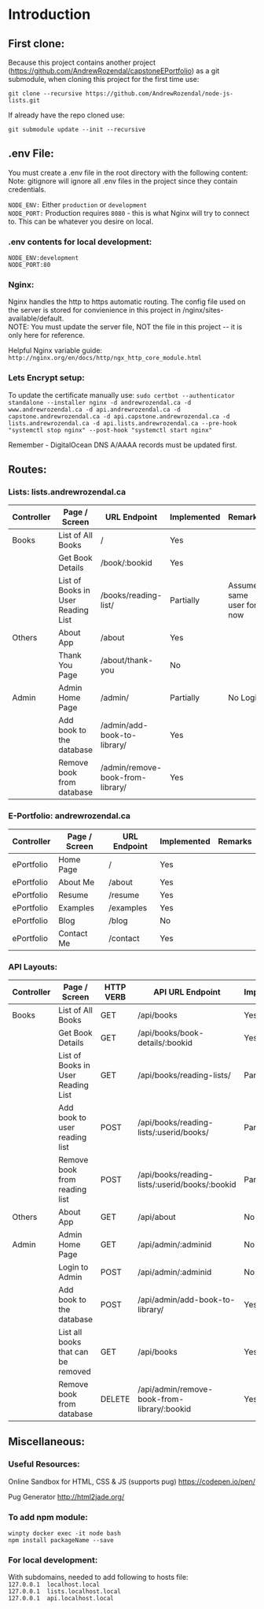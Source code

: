 Introduction
==============
## First clone:
Because this project contains another project (https://github.com/AndrewRozendal/capstoneEPortfolio) as a git submodule, when cloning this project for the first time
use:  

`git clone --recursive https://github.com/AndrewRozendal/node-js-lists.git`

If already have the repo cloned use:  

`git submodule update --init --recursive`

## .env File:
You must create a .env file in the root directory with the following content:
Note: gitignore will ignore all .env files in the project since they contain credentials.

`NODE_ENV:` Either `production` or `development`  
`NODE_PORT:` Production requires `8080` - this is what Nginx will try to connect to.  This can be whatever you desire on local.  

### .env contents for local development:
`NODE_ENV:development`  
`NODE_PORT:80`

### Nginx:
Nginx handles the http to https automatic routing.  The config file used on the server is stored for convienience in this project in /nginx/sites-available/default.  
NOTE: You must update the server file, NOT the file in this project -- it is only here for reference.

Helpful Nginx variable guide: `http://nginx.org/en/docs/http/ngx_http_core_module.html`

### Lets Encrypt setup:
To update the certificate manually use:
`sudo certbot --authenticator standalone --installer nginx -d andrewrozendal.ca -d www.andrewrozendal.ca -d api.andrewrozendal.ca -d capstone.andrewrozendal.ca -d api.capstone.andrewrozendal.ca -d lists.andrewrozendal.ca -d api.lists.andrewrozendal.ca --pre-hook "systemctl stop nginx" --post-hook "systemctl start nginx"`

Remember - DigitalOcean DNS A/AAAA records must be updated first.

## Routes:

### Lists: lists.andrewrozendal.ca

| Controller | Page / Screen                          | URL Endpoint                        | Implemented    | Remarks |
| ---------- |----------------------------------------|-------------------------------------| ---------------|---------|
| Books      |List of All Books                       |/                                    | Yes            |
|            |Get Book Details                        |/book/:bookid                        | Yes            |
|            |List of Books in User Reading List      |/books/reading-list/                 | Partially      | Assume same user for now
| Others     |About App                               |/about                               | Yes            |
|            |Thank You Page                          |/about/thank-you                     | No             |
| Admin      |Admin Home Page                         |/admin/                              | Partially      | No Login
|            |Add book to the database                |/admin/add-book-to-library/          | Yes            |
|            |Remove book from database               |/admin/remove-book-from-library/     | Yes            |

### E-Portfolio: andrewrozendal.ca

| Controller | Page / Screen                          | URL Endpoint                        | Implemented    | Remarks |
| ---------- |----------------------------------------|-------------------------------------| ---------------|---------|
| ePortfolio | Home Page | / | Yes | |
| ePortfolio | About Me | /about | Yes | |
| ePortfolio | Resume | /resume | Yes | |
| ePortfolio | Examples | /examples | Yes | |
| ePortfolio | Blog | /blog | No | |
| ePortfolio | Contact Me | /contact | Yes | |

### API Layouts:

| Controller | Page / Screen                          | HTTP VERB  | API URL Endpoint                               | Implemented   | Remarks |
| ---------- |----------------------------------------| -----------|------------------------------------------------| --------------|---------|
| Books      |List of All Books                       |GET         |/api/books                                      | Yes           |
|            |Get Book Details                        |GET         |/api/books/book-details/:bookid                 | Yes           |
|            |List of Books in User Reading List      |GET         |/api/books/reading-lists/                       | Partially     | Assume same user for now
|            |Add book to user reading list           |POST        |/api/books/reading-lists/:userid/books/         | Partially     | Assume same user for now
|            |Remove book from reading list           |POST        |/api/books/reading-lists/:userid/books/:bookid  | Partially     | Assume same user for now
| Others     |About App                               |GET         |/api/about                                      | No            |
| Admin      |Admin Home Page                         |GET         |/api/admin/:adminid                             | No            |
|            |Login to Admin                          |POST        |/api/admin/:adminid                             | No            |
|            |Add book to the database                |POST        |/api/admin/add-book-to-library/                 | Yes           |
|            |List all books that can be removed      |GET         |/api/books                                      | Yes           |
|            |Remove book from database               |DELETE      |/api/admin/remove-book-from-library/:bookid     | Yes           |

## Miscellaneous:

### Useful Resources:

Online Sandbox for HTML, CSS & JS (supports pug)
https://codepen.io/pen/

Pug Generator
http://html2jade.org/

### To add npm module:  
`winpty docker exec -it node bash`  
`npm install packageName --save`  

### For local development:  
With subdomains, needed to add following to hosts file:  
`127.0.0.1	localhost.local`  
`127.0.0.1	lists.localhost.local`  
`127.0.0.1	api.localhost.local`  
